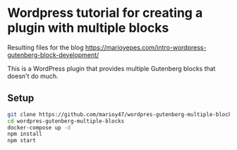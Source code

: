 # Wordpress tutorial for creating a plugin with multiple blocks

Resulting files for the blog https://marioyepes.com/intro-wordpress-gutenberg-block-development/

This is a WordPress plugin that provides multiple Gutenberg blocks that doesn't do much.

## Setup

```bash
git clone https://github.com/marioy47/wordpres-gutenberg-multiple-blocks
cd wordpres-gutenberg-multiple-blocks
docker-compose up -d
npm install
npm start
```
